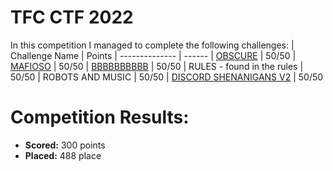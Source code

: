 # TFC CTF 2022
 In this competition I managed to complete the following challenges:
 | Challenge Name          | Points
 | --------------          | ------
 | [OBSCURE](https://github.com/LeonGurin/TFC-CTF-2022-Writeup/tree/main/OBSCURE) | 50/50
 | [MAFIOSO](https://github.com/LeonGurin/TFC-CTF-2022-Writeup/tree/main/MAFIOSO) | 50/50
 | [BBBBBBBBBB](https://github.com/LeonGurin/TFC-CTF-2022-Writeup/tree/main/BBBBBBBBBB) | 50/50
 | RULES - found in the rules | 50/50
 | ROBOTS AND MUSIC | 50/50
 | [DISCORD SHENANIGANS V2](https://github.com/LeonGurin/TFC-CTF-2022-Writeup/tree/main/DISCORD%20SHENANIGANS%20V2) | 50/50

# Competition Results:
* **Scored:** 300 points
* **Placed:** 488 place

